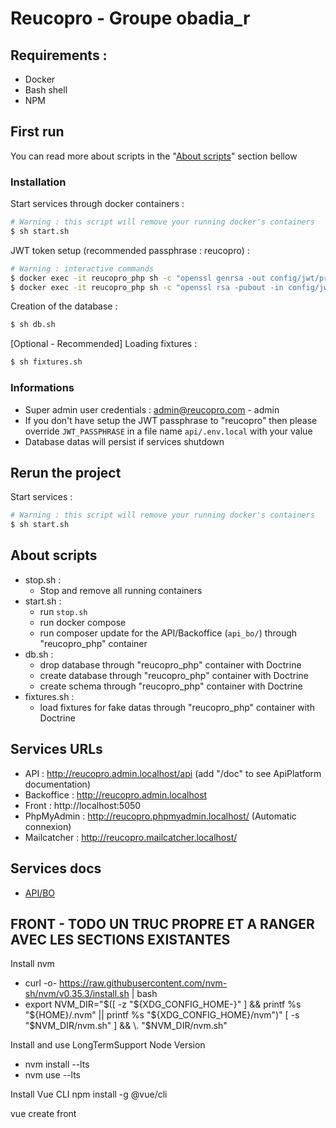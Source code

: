 # Reucopro - Groupe obadia_r

## Requirements :
- Docker
- Bash shell
- NPM

## First run
You can read more about scripts in the "[About scripts](./README.md#about-scripts)" section bellow
### Installation
Start services through docker containers :
```bash
# Warning : this script will remove your running docker's containers
$ sh start.sh
```

JWT token setup (recommended passphrase : reucopro) :
```bash
# Warning : interactive commands
$ docker exec -it reucopro_php sh -c "openssl genrsa -out config/jwt/private.pem -aes256 4096"
$ docker exec -it reucopro_php sh -c "openssl rsa -pubout -in config/jwt/private.pem -out config/jwt/public.pem"
```

Creation of the database :
```bash
$ sh db.sh
```

[Optional - Recommended] Loading fixtures :
```bash
$ sh fixtures.sh
```
### Informations
- Super admin user credentials : admin@reucopro.com - admin
- If you don't have setup the JWT passphrase to "reucopro" then please override `JWT_PASSPHRASE` in a file name `api/.env.local` with your value
- Database datas will persist if services shutdown

## Rerun the project
Start services :
```bash
# Warning : this script will remove your running docker's containers
$ sh start.sh
```

## About scripts
- stop.sh :
    - Stop and remove all running containers
- start.sh :
    - run `stop.sh`
    - run docker compose
    - run composer update for the API/Backoffice (`api_bo/`) through "reucopro_php" container
- db.sh :
    - drop database through "reucopro_php" container with Doctrine
    - create database through "reucopro_php" container with Doctrine
    - create schema through "reucopro_php" container with Doctrine
- fixtures.sh :
    - load fixtures for fake datas through "reucopro_php" container with Doctrine

## Services URLs
- API : http://reucopro.admin.localhost/api (add "/doc" to see ApiPlatform documentation)
- Backoffice : http://reucopro.admin.localhost
- Front : http://localhost:5050
- PhpMyAdmin : http://reucopro.phpmyadmin.localhost/ (Automatic connexion)
- Mailcatcher : http://reucopro.mailcatcher.localhost/

## Services docs
- [API/BO](/projet/api_bo/README.md#apibo-documentation)



## FRONT - TODO UN TRUC PROPRE ET A RANGER AVEC LES SECTIONS EXISTANTES

Install nvm 
- curl -o- https://raw.githubusercontent.com/nvm-sh/nvm/v0.35.3/install.sh | bash
- export NVM_DIR="$([ -z "${XDG_CONFIG_HOME-}" ] && printf %s "${HOME}/.nvm" || printf %s "${XDG_CONFIG_HOME}/nvm")"
[ -s "$NVM_DIR/nvm.sh" ] && \. "$NVM_DIR/nvm.sh"

Install and use LongTermSupport Node Version
- nvm install --lts
- nvm use --lts

Install Vue CLI
npm install -g @vue/cli

vue create front